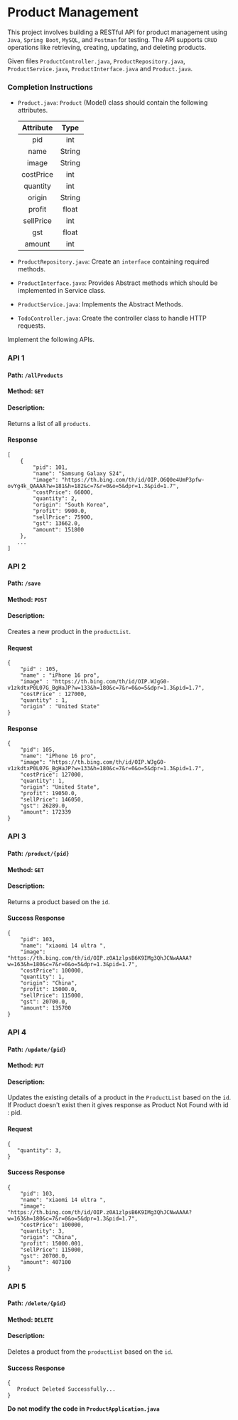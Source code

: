 # Product Management

This project involves building a RESTful API for product management using `Java`, `Spring Boot`, `MySQL`, and `Postman` for testing. The API supports `CRUD` operations like retrieving, creating, updating, and deleting products.
 
Given files `ProductController.java`, `ProductRepository.java`, `ProductService.java`, `ProductInterface.java` and  `Product.java`.

### Completion Instructions

- `Product.java`: `Product` (Model) class should contain the following attributes.

    | Attribute |  Type  |
    | :-------: | :----: |
    |    pid    |  int   |
    |    name   | String |
    |   image   | String |
    |  costPrice   | int |
    |  quantity | int |
    |  origin   | String |
    |  profit   | float |
    |  sellPrice   | int |
    |    gst    | float |
    |   amount  | int |
    

- `ProductRepository.java`: Create an `interface` containing required methods.
- `ProductInterface.java`: Provides Abstract methods which should be implemented in Service class.
- `ProductService.java`: Implements the Abstract Methods.
- `TodoController.java`: Create the controller class to handle HTTP requests.  

Implement the following APIs.

### API 1

#### Path: `/allProducts`

#### Method: `GET`

#### Description:

Returns a list of all `products`.

#### Response

```
[
    {
        "pid": 101,
        "name": "Samsung Galaxy S24",
        "image": "https://th.bing.com/th/id/OIP.O6Q0e4UmP3pfw-ovYg4k_QAAAA?w=181&h=182&c=7&r=0&o=5&dpr=1.3&pid=1.7",
        "costPrice": 66000,
        "quantity": 2,
        "origin": "South Korea",
        "profit": 9900.0,
        "sellPrice": 75900,
        "gst": 13662.0,
        "amount": 151800
    },
   ...
]
```

### API 2

#### Path: `/save`

#### Method: `POST`

#### Description:

Creates a new product in the `productList`.

#### Request

```
{
    "pid" : 105,
    "name" : "iPhone 16 pro",
    "image" : "https://th.bing.com/th/id/OIP.WJgG0-v1zkdtxP0L07G_BgHaJP?w=133&h=180&c=7&r=0&o=5&dpr=1.3&pid=1.7",
    "costPrice" : 127000,
    "quantity" : 1,
    "origin" : "United State"
}
```

#### Response

```
{
    "pid": 105,
    "name": "iPhone 16 pro",
    "image": "https://th.bing.com/th/id/OIP.WJgG0-v1zkdtxP0L07G_BgHaJP?w=133&h=180&c=7&r=0&o=5&dpr=1.3&pid=1.7",
    "costPrice": 127000,
    "quantity": 1,
    "origin": "United State",
    "profit": 19050.0,
    "sellPrice": 146050,
    "gst": 26289.0,
    "amount": 172339
}
```

### API 3

#### Path: `/product/{pid}`

#### Method: `GET`

#### Description: 
 
Returns a product based on the `id`. 


#### Success Response

```
{
    "pid": 103,
    "name": "xiaomi 14 ultra ",
    "image": "https://th.bing.com/th/id/OIP.z0A1zlpsB6K9IMg3QhJCNwAAAA?w=163&h=180&c=7&r=0&o=5&dpr=1.3&pid=1.7",
    "costPrice": 100000,
    "quantity": 1,
    "origin": "China",
    "profit": 15000.0,
    "sellPrice": 115000,
    "gst": 20700.0,
    "amount": 135700
}
```

### API 4

#### Path: `/update/{pid}`

#### Method: `PUT`

#### Description:

Updates the existing details of a product in the `ProductList` based on the `id`. If Product doesn't exist then it gives response as Product Not Found with id : pid.

#### Request

```
{
   "quantity": 3,
}
```

#### Success Response

```
{
    "pid": 103,
    "name": "xiaomi 14 ultra ",
    "image": "https://th.bing.com/th/id/OIP.z0A1zlpsB6K9IMg3QhJCNwAAAA?w=163&h=180&c=7&r=0&o=5&dpr=1.3&pid=1.7",
    "costPrice": 100000,
    "quantity": 3,
    "origin": "China",
    "profit": 15000.001,
    "sellPrice": 115000,
    "gst": 20700.0,
    "amount": 407100
}
```

### API 5

#### Path: `/delete/{pid}`

#### Method: `DELETE`

#### Description:

Deletes a product from the `productList`  based on the `id`.

#### Success Response

```
{
   Product Deleted Successfully...
}
```


**Do not modify the code in `ProductApplication.java`**
